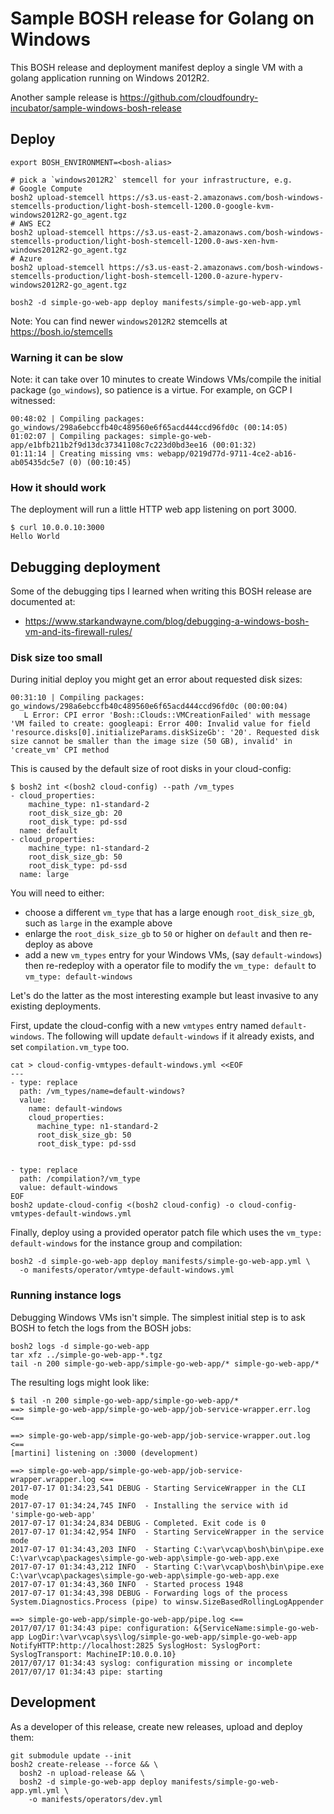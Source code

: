 # Sample BOSH release for Golang on Windows

This BOSH release and deployment manifest deploy a single VM with a golang application running on Windows 2012R2.

Another sample release is https://github.com/cloudfoundry-incubator/sample-windows-bosh-release

## Deploy

```
export BOSH_ENVIRONMENT=<bosh-alias>

# pick a `windows2012R2` stemcell for your infrastructure, e.g.
# Google Compute
bosh2 upload-stemcell https://s3.us-east-2.amazonaws.com/bosh-windows-stemcells-production/light-bosh-stemcell-1200.0-google-kvm-windows2012R2-go_agent.tgz
# AWS EC2
bosh2 upload-stemcell https://s3.us-east-2.amazonaws.com/bosh-windows-stemcells-production/light-bosh-stemcell-1200.0-aws-xen-hvm-windows2012R2-go_agent.tgz
# Azure
bosh2 upload-stemcell https://s3.us-east-2.amazonaws.com/bosh-windows-stemcells-production/light-bosh-stemcell-1200.0-azure-hyperv-windows2012R2-go_agent.tgz

bosh2 -d simple-go-web-app deploy manifests/simple-go-web-app.yml
```

Note: You can find newer `windows2012R2` stemcells at https://bosh.io/stemcells

### Warning it can be slow

Note: it can take over 10 minutes to create Windows VMs/compile the initial package (`go_windows`), so patience is a virtue. For example, on GCP I witnessed:

```
00:48:02 | Compiling packages: go_windows/298a6ebccfb40c489560e6f65acd444ccd96fd0c (00:14:05)
01:02:07 | Compiling packages: simple-go-web-app/e1bfb211b2f9d13dc37341108c7c223d0bd3ee16 (00:01:32)
01:11:14 | Creating missing vms: webapp/0219d77d-9711-4ce2-ab16-ab05435dc5e7 (0) (00:10:45)
```


### How it should work

The deployment will run a little HTTP web app listening on port 3000.

```
$ curl 10.0.0.10:3000
Hello World
```

## Debugging deployment

Some of the debugging tips I learned when writing this BOSH release are documented at:

* https://www.starkandwayne.com/blog/debugging-a-windows-bosh-vm-and-its-firewall-rules/

### Disk size too small

During initial deploy you might get an error about requested disk sizes:

```
00:31:10 | Compiling packages: go_windows/298a6ebccfb40c489560e6f65acd444ccd96fd0c (00:00:04)
   L Error: CPI error 'Bosh::Clouds::VMCreationFailed' with message 'VM failed to create: googleapi: Error 400: Invalid value for field 'resource.disks[0].initializeParams.diskSizeGb': '20'. Requested disk size cannot be smaller than the image size (50 GB), invalid' in 'create_vm' CPI method
```

This is caused by the default size of root disks in your cloud-config:

```
$ bosh2 int <(bosh2 cloud-config) --path /vm_types
- cloud_properties:
    machine_type: n1-standard-2
    root_disk_size_gb: 20
    root_disk_type: pd-ssd
  name: default
- cloud_properties:
    machine_type: n1-standard-2
    root_disk_size_gb: 50
    root_disk_type: pd-ssd
  name: large
```

You will need to either:

* choose a different `vm_type` that has a large enough `root_disk_size_gb`, such as `large` in the example above
* enlarge the `root_disk_size_gb` to `50` or higher on `default` and then re-deploy as above
* add a new `vm_types` entry for your Windows VMs, (say `default-windows`) then re-redeploy with a operator file to modify the `vm_type: default` to `vm_type: default-windows`

Let's do the latter as the most interesting example but least invasive to any existing deployments.

First, update the cloud-config with a new `vmtypes` entry named `default-windows`. The following will update `default-windows` if it already exists, and set `compilation.vm_type` too.

```
cat > cloud-config-vmtypes-default-windows.yml <<EOF
---
- type: replace
  path: /vm_types/name=default-windows?
  value:
    name: default-windows
    cloud_properties:
      machine_type: n1-standard-2
      root_disk_size_gb: 50
      root_disk_type: pd-ssd


- type: replace
  path: /compilation?/vm_type
  value: default-windows
EOF
bosh2 update-cloud-config <(bosh2 cloud-config) -o cloud-config-vmtypes-default-windows.yml
```

Finally, deploy using a provided operator patch file which uses the `vm_type: default-windows` for the instance group and compilation:

```
bosh2 -d simple-go-web-app deploy manifests/simple-go-web-app.yml \
  -o manifests/operator/vmtype-default-windows.yml
```

### Running instance logs

Debugging Windows VMs isn't simple. The simplest initial step is to ask BOSH to fetch the logs from the BOSH jobs:

```
bosh2 logs -d simple-go-web-app
tar xfz ../simple-go-web-app-*.tgz
tail -n 200 simple-go-web-app/simple-go-web-app/* simple-go-web-app/*
```

The resulting logs might look like:

```
$ tail -n 200 simple-go-web-app/simple-go-web-app/*
==> simple-go-web-app/simple-go-web-app/job-service-wrapper.err.log <==

==> simple-go-web-app/simple-go-web-app/job-service-wrapper.out.log <==
[martini] listening on :3000 (development)

==> simple-go-web-app/simple-go-web-app/job-service-wrapper.wrapper.log <==
2017-07-17 01:34:23,541 DEBUG - Starting ServiceWrapper in the CLI mode
2017-07-17 01:34:24,745 INFO  - Installing the service with id 'simple-go-web-app'
2017-07-17 01:34:24,834 DEBUG - Completed. Exit code is 0
2017-07-17 01:34:42,954 INFO  - Starting ServiceWrapper in the service mode
2017-07-17 01:34:43,203 INFO  - Starting C:\var\vcap\bosh\bin\pipe.exe  C:\var\vcap\packages\simple-go-web-app\simple-go-web-app.exe
2017-07-17 01:34:43,212 INFO  - Starting C:\var\vcap\bosh\bin\pipe.exe  C:\var\vcap\packages\simple-go-web-app\simple-go-web-app.exe
2017-07-17 01:34:43,360 INFO  - Started process 1948
2017-07-17 01:34:43,398 DEBUG - Forwarding logs of the process System.Diagnostics.Process (pipe) to winsw.SizeBasedRollingLogAppender

==> simple-go-web-app/simple-go-web-app/pipe.log <==
2017/07/17 01:34:43 pipe: configuration: &{ServiceName:simple-go-web-app LogDir:\var\vcap\sys\log/simple-go-web-app/simple-go-web-app NotifyHTTP:http://localhost:2825 SyslogHost: SyslogPort: SyslogTransport: MachineIP:10.0.0.10}
2017/07/17 01:34:43 syslog: configuration missing or incomplete
2017/07/17 01:34:43 pipe: starting
```

## Development

As a developer of this release, create new releases, upload and deploy them:

```
git submodule update --init
bosh2 create-release --force && \
  bosh2 -n upload-release && \
  bosh2 -d simple-go-web-app deploy manifests/simple-go-web-app.yml.yml \
    -o manifests/operators/dev.yml
```
